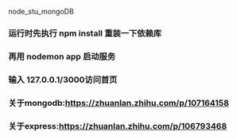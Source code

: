 node_stu_mongoDB
### 运行时先执行 npm install 重装一下依赖库
### 再用 nodemon app 启动服务
### 输入 127.0.0.1/3000访问首页
### 关于mongodb:https://zhuanlan.zhihu.com/p/107164158
### 关于express:https://zhuanlan.zhihu.com/p/106793468